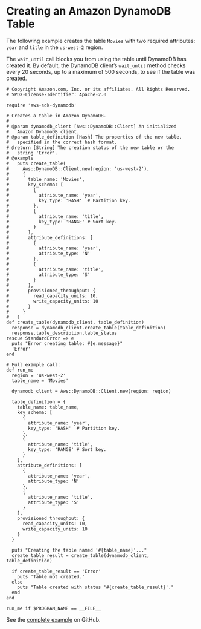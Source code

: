 # Creating an Amazon DynamoDB Table<a name="dynamo-example-create-table"></a>

The following example creates the table `Movies` with two required attributes: `year` and `title` in the `us-west-2` region\.

The `wait_until` call blocks you from using the table until DynamoDB has created it\. By default, the DynamoDB client’s `wait_until` method checks every 20 seconds, up to a maximum of 500 seconds, to see if the table was created\.

```
# Copyright Amazon.com, Inc. or its affiliates. All Rights Reserved.
# SPDX-License-Identifier: Apache-2.0

require 'aws-sdk-dynamodb'

# Creates a table in Amazon DynamoDB.
#
# @param dynamodb_client [Aws::DynamoDB::Client] An initialized
#   Amazon DynamoDB client.
# @param table_definition [Hash] The properties of the new table, 
#   specified in the correct hash format.
# @return [String] The creation status of the new table or the
#   string 'Error'.
# @example
#   puts create_table(
#     Aws::DynamoDB::Client.new(region: 'us-west-2'),
#     {
#       table_name: 'Movies',
#       key_schema: [
#         {
#           attribute_name: 'year',
#           key_type: 'HASH'  # Partition key.
#         },
#         {
#           attribute_name: 'title',
#           key_type: 'RANGE' # Sort key.
#         }
#       ],
#       attribute_definitions: [
#         {
#           attribute_name: 'year',
#           attribute_type: 'N'
#         },
#         {
#           attribute_name: 'title',
#           attribute_type: 'S'
#         }
#       ],
#       provisioned_throughput: {
#         read_capacity_units: 10,
#         write_capacity_units: 10
#       }
#     }
#   )
def create_table(dynamodb_client, table_definition)
  response = dynamodb_client.create_table(table_definition)
  response.table_description.table_status
rescue StandardError => e
  puts "Error creating table: #{e.message}"
  'Error'
end

# Full example call:
def run_me
  region = 'us-west-2'
  table_name = 'Movies'

  dynamodb_client = Aws::DynamoDB::Client.new(region: region)

  table_definition = {
    table_name: table_name,
    key_schema: [
      {
        attribute_name: 'year',
        key_type: 'HASH'  # Partition key.
      },
      {
        attribute_name: 'title',
        key_type: 'RANGE' # Sort key.
      }
    ],
    attribute_definitions: [
      {
        attribute_name: 'year',
        attribute_type: 'N'
      },
      {
        attribute_name: 'title',
        attribute_type: 'S'
      }
    ],
    provisioned_throughput: {
      read_capacity_units: 10,
      write_capacity_units: 10
    }
  }

  puts "Creating the table named '#{table_name}'..."
  create_table_result = create_table(dynamodb_client, table_definition)

  if create_table_result == 'Error'
    puts 'Table not created.'
  else
    puts "Table created with status '#{create_table_result}'."
  end
end

run_me if $PROGRAM_NAME == __FILE__
```

See the [complete example](https://github.com/awsdocs/aws-doc-sdk-examples/blob/master/ruby/dynamodb/dynamodb_ruby_example_create_movies_table.rb) on GitHub\.